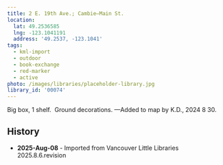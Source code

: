 ```yaml
---
title: 2 E. 19th Ave.; Cambie—Main St.
location:
  lat: 49.2536585
  lng: -123.1041191
  address: '49.2537, -123.1041'
tags:
  - kml-import
  - outdoor
  - book-exchange
  - red-marker
  - active
photo: /images/libraries/placeholder-library.jpg
library_id: '00074'
---
```

Big box, 1 shelf.  Ground decorations.
—Added to map by K.D., 2024 8 30. 

## History
- **2025-Aug-08** - Imported from Vancouver Little Libraries 2025.8.6.revision
